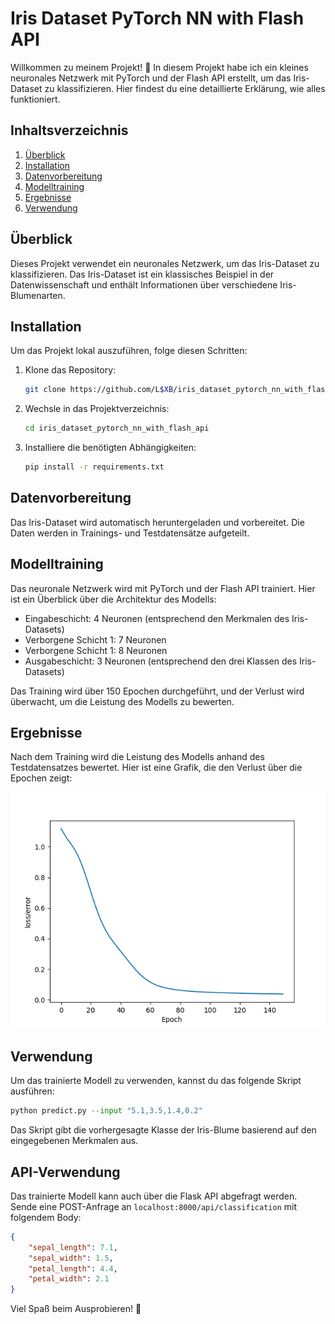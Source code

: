 # Iris Dataset PyTorch NN with Flash API

Willkommen zu meinem Projekt! 🎉 In diesem Projekt habe ich ein kleines neuronales Netzwerk mit PyTorch und der Flash API erstellt, um das Iris-Dataset zu klassifizieren. Hier findest du eine detaillierte Erklärung, wie alles funktioniert.

## Inhaltsverzeichnis
1. [Überblick](#überblick)
2. [Installation](#installation)
3. [Datenvorbereitung](#datenvorbereitung)
4. [Modelltraining](#modelltraining)
5. [Ergebnisse](#ergebnisse)
6. [Verwendung](#verwendung)

## Überblick
Dieses Projekt verwendet ein neuronales Netzwerk, um das Iris-Dataset zu klassifizieren. Das Iris-Dataset ist ein klassisches Beispiel in der Datenwissenschaft und enthält Informationen über verschiedene Iris-Blumenarten.

## Installation
Um das Projekt lokal auszuführen, folge diesen Schritten:

1. Klone das Repository:
    ```bash
    git clone https://github.com/L$XB/iris_dataset_pytorch_nn_with_flash_api.git
    ```
2. Wechsle in das Projektverzeichnis:
    ```bash
    cd iris_dataset_pytorch_nn_with_flash_api
    ```
3. Installiere die benötigten Abhängigkeiten:
    ```bash
    pip install -r requirements.txt
    ```

## Datenvorbereitung
Das Iris-Dataset wird automatisch heruntergeladen und vorbereitet. Die Daten werden in Trainings- und Testdatensätze aufgeteilt.

## Modelltraining
Das neuronale Netzwerk wird mit PyTorch und der Flash API trainiert. Hier ist ein Überblick über die Architektur des Modells:

- Eingabeschicht: 4 Neuronen (entsprechend den Merkmalen des Iris-Datasets)
- Verborgene Schicht 1: 7 Neuronen
- Verborgene Schicht 1: 8 Neuronen
- Ausgabeschicht: 3 Neuronen (entsprechend den drei Klassen des Iris-Datasets)

Das Training wird über 150 Epochen durchgeführt, und der Verlust wird überwacht, um die Leistung des Modells zu bewerten.

## Ergebnisse
Nach dem Training wird die Leistung des Modells anhand des Testdatensatzes bewertet. Hier ist eine Grafik, die den Verlust über die Epochen zeigt:

![Model Loss over Epochs](model/graphics/model_loss_epochs_graphic.png)

## Verwendung
Um das trainierte Modell zu verwenden, kannst du das folgende Skript ausführen:

```python
python predict.py --input "5.1,3.5,1.4,0.2"
```

Das Skript gibt die vorhergesagte Klasse der Iris-Blume basierend auf den eingegebenen Merkmalen aus.

## API-Verwendung
Das trainierte Modell kann auch über die Flask API abgefragt werden. Sende eine POST-Anfrage an `localhost:8000/api/classification` mit folgendem Body:

```json
{
    "sepal_length": 7.1,
    "sepal_width": 1.5,
    "petal_length": 4.4,
    "petal_width": 2.1
}
```
Viel Spaß beim Ausprobieren! 🚀